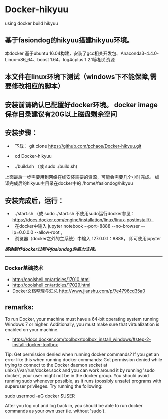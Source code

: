 # Docker-hikyuu
using docker build hikyuu

## 基于fasiondog的hikyuu搭建hikyuu环境。

本docker 基于ubuntu 16.04构建，安装了gcc相关开发包、Anaconda3-4.4.0-Linux-x86_64、boost 1.64、log4cplus 1.2.1等相关资源

## 本文件在linux环境下测试（windows下不能保障,需要修改相应的脚本）

## 安装前请确认已配置好docker环境。 docker image保存目录建议有20G以上磁盘剩余空间

## 安装步骤：

 *   下载： git clone https://github.com/pchaos/Docker-hikyuu.git

 *   cd Docker-hikyuu

 *   ./build.sh （或 sudo ./build.sh)

上面最后一步需要用到网络在线安装需要的资源，可能会需要几个小时完成。
编译完成后的hikyuu主目录在docker中的 /home/fasiondog/hikyuu

## 安装完成后，运行：

 *   ./start.sh （或 sudo ./start.sh   不使用sudo运行docker参见： https://docs.docker.com/engine/installation/linux/linux-postinstall/）
 *   在docker中输入 jupyter notebook --port=8888 --no-browser --ip=0.0.0.0 --allow-root ，
 *   浏览器（docker之外的主系统）中输入 127.0.0.1：8888， 即可使用jupyter


***感谢制作docker过程中fasiondog的鼎力支持。***


--------------------------------------------------
### Docker基础技术
* http://coolshell.cn/articles/17010.html
* http://coolshell.cn/articles/17029.html
* Docker文档整理与汇总  http://www.jianshu.com/p/7e4796cd35a0

## remarks:

To run Docker, your machine must have a 64-bit operating system running Windows 7 or higher. Additionally, you must make sure that virtualization is enabled on your machine.

* https://docs.docker.com/toolbox/toolbox_install_windows/#step-2-install-docker-toolbox


Tip: Get permission denied when running docker commands?
If you get an error like this when running docker commands:
Got permission denied while trying to connect to the Docker daemon socket at unix:///var/run/docker.sock
and you can work around it by running 'sudo docker', your user might not be in the docker group. You should avoid running sudo whenever possible, as it runs (possibly unsafe) programs with superuser privileges. Try running the following:

sudo usermod -aG docker $USER

After you log out and log back in, you should be able to run docker commands as your own user (ie. without 'sudo').
